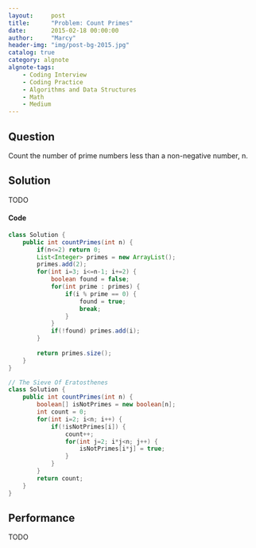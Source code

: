 ```yaml
---
layout:     post
title:      "Problem: Count Primes"
date:       2015-02-18 00:00:00
author:     "Marcy"
header-img: "img/post-bg-2015.jpg"
catalog: true
category: algnote
algnote-tags:
    - Coding Interview
    - Coding Practice
    - Algorithms and Data Structures
    - Math
    - Medium
---
```


## Question

Count the number of prime numbers less than a non-negative number, n.

## Solution
TODO

#### Code
```java
class Solution {
    public int countPrimes(int n) {
        if(n<=2) return 0;
        List<Integer> primes = new ArrayList();
        primes.add(2);
        for(int i=3; i<=n-1; i+=2) {
            boolean found = false;
            for(int prime : primes) {
                if(i % prime == 0) {
                    found = true;
                    break;
                }
            }
            if(!found) primes.add(i);
        }
        
        return primes.size();
    }
}
```

```java
// The Sieve Of Eratosthenes
class Solution {
    public int countPrimes(int n) {
        boolean[] isNotPrimes = new boolean[n];
        int count = 0;
        for(int i=2; i<n; i++) {
            if(!isNotPrimes[i]) {
                count++;
                for(int j=2; i*j<n; j++) {
                    isNotPrimes[i*j] = true;
                }
            }
        }
        return count;
    }
}
```

## Performance
TODO
